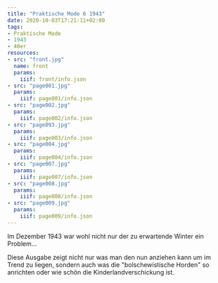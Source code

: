 ```yaml
---
title: "Praktische Mode 6 1943"
date: 2020-10-03T17:21:11+02:00
tags:
- Praktische Mode
- 1943
- 40er
resources:
- src: "front.jpg"
  name: front
  params:
    iiif: front/info.json
- src: "page001.jpg"
  params:
    iiif: page001/info.json
- src: "page002.jpg"
  params:
    iiif: page002/info.json
- src: "page093.jpg"
  params:
    iiif: page003/info.json
- src: "page004.jpg"
  params:
    iiif: page004/info.json
- src: "page007.jpg"
  params:
    iiif: page007/info.json
- src: "page008.jpg"
  params:
    iiif: page008/info.json
- src: "page009.jpg"
  params:
    iiif: page009/info.json
---
```

Im Dezember 1943 war wohl nicht nur der zu erwartende Winter ein Problem...
<!--more-->
Diese Ausgabe zeigt nicht nur was man den nun anziehen kann um im Trend zu liegen, sondern auch was die "bolschewistische Horden" so anrichten oder wie schön die Kinderlandverschickung ist.
